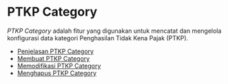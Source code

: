 # PTKP Category

*PTKP Category* adalah fitur yang digunakan untuk mencatat dan mengelola konfigurasi data kategori Penghasilan Tidak Kena Pajak (PTKP).

- [Penjelasan PTKP Category](ptkp-category/penjelasan.md)
- [Membuat PTKP Category](ptkp-category/membuat.md)
- [Memodifikasi PTKP Category](ptkp-category/memodifikasi.md)
- [Menghapus PTKP Category](ptkp-category/menghapus.md)
